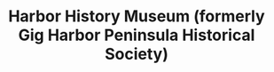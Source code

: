 ---
layout: repo
title: "Harbor History Museum (formerly Gig Harbor Peninsula Historical Society)"
id: 25623
permalink: repos/25623/
---